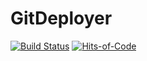 # GitDeployer
[![Build Status](https://travis-ci.com/ZacharyGroff/GitDeployer.svg?branch=master)](https://travis-ci.com/ZacharyGroff/GitDeployer) [![Hits-of-Code](https://hitsofcode.com/github/ZacharyGroff/GitDeployer)](https://hitsofcode.com/view/github/ZacharyGroff/GitDeployer)
